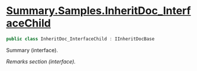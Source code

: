 # [Summary.Samples.InheritDoc_InterfaceChild](../src/Core/Samples/InheritDocSample.cs#L187)
```cs
public class InheritDoc_InterfaceChild : IInheritDocBase
```

Summary (interface).

_Remarks section (interface)._

